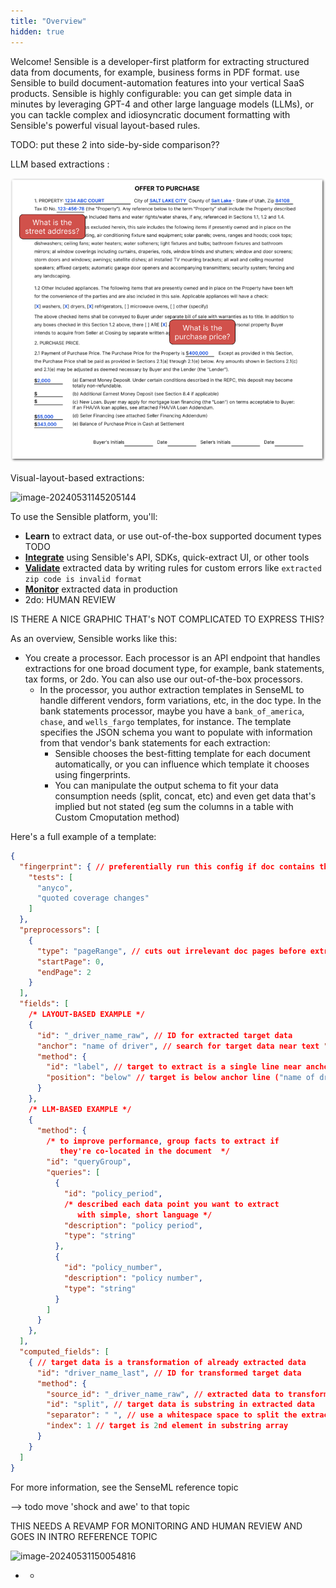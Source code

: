 ```yaml
---
title: "Overview"
hidden: true
---
```




Welcome! Sensible is a developer-first platform for extracting structured data from documents, for example, business forms in PDF format. use Sensible to build document-automation features into your vertical SaaS products. Sensible is highly configurable: you can get simple data in minutes by leveraging GPT-4 and other large language models (LLMs), or you can tackle complex and idiosyncratic document formatting with Sensible's powerful visual layout-based rules. 

TODO: put these 2 into side-by-side comparison??

LLM based extractions :

![Click to enlarge](https://raw.githubusercontent.com/sensible-hq/sensible-docs/main/readme-sync/assets/v0/images/final/intro_SDK_2.png)

Visual-layout-based extractions:

![image-20240531145205144](C:\Users\franc\AppData\Roaming\Typora\typora-user-images\image-20240531145205144.png)

To use the Sensible platform, you'll:

- **Learn** to extract data, or use out-of-the-box supported document types TODO
- [**Integrate**](doc:integrate) using Sensible's API, SDKs, quick-extract UI, or other tools
- [**Validate**](doc:validate-extractions) extracted data by writing rules for custom errors like `extracted zip code is invalid format` 
- [**Monitor**](doc:metrics) extracted data in production 
- 2do: HUMAN REVIEW

IS THERE A NICE GRAPHIC THAT's NOT COMPLICATED TO EXPRESS THIS?



As an overview, Sensible works like this:

- You create a processor. Each processor is an API endpoint that handles extractions for one broad document type, for example, bank statements, tax forms, or 2do. You can also use our out-of-the-box processors.
  - In the processor, you author extraction templates in SenseML to handle different vendors, form variations, etc, in the doc type. In the bank statements processor, maybe you have a `bank_of_america`, `chase`, and `wells_fargo` templates, for instance. The template specifies the JSON schema you want to populate with information from that vendor's bank statements for each extraction:
    - Sensible chooses the best-fitting template for each document automatically, or you can influence which template it chooses using fingerprints. 
    - You can manipulate the output schema to fit your data consumption needs (split, concat, etc) and even get data that's implied but not stated (eg sum the columns in a table with Custom Cmoputation method)

Here's a full example of a template:



```json
{
  "fingerprint": { // preferentially run this config if doc contains the test strings
    "tests": [
      "anyco",
      "quoted coverage changes"
    ]
  },
  "preprocessors": [
    {
      "type": "pageRange", // cuts out irrelevant doc pages before extraction
      "startPage": 0,
      "endPage": 2
    }
  ],
  "fields": [
    /* LAYOUT-BASED EXAMPLE */
    {
      "id": "_driver_name_raw", // ID for extracted target data
      "anchor": "name of driver", // search for target data near text "name of driver" in doc
      "method": {
        "id": "label", // target to extract is a single line near anchor line
        "position": "below" // target is below anchor line ("name of driver")
      }
    },
    /* LLM-BASED EXAMPLE */
    {
      "method": {
        /* to improve performance, group facts to extract if 
           they're co-located in the document  */
        "id": "queryGroup",
        "queries": [
          {
            "id": "policy_period",
            /* described each data point you want to extract
               with simple, short language */
            "description": "policy period",
            "type": "string"
          },
          {
            "id": "policy_number",
            "description": "policy number",
            "type": "string"
          }
        ]
      }
    },
  ],
  "computed_fields": [
    { // target data is a transformation of already extracted data
      "id": "driver_name_last", // ID for transformed target data
      "method": {
        "source_id": "_driver_name_raw", // extracted data to transform
        "id": "split", // target data is substring in extracted data
        "separator": " ", // use a whitespace space to split the extracted data into substring array
        "index": 1 // target is 2nd element in substring array
      }
    }
  ]
}
```



For more information, see the SenseML reference topic

--> todo move 'shock and awe' to that topic







THIS NEEDS A REVAMP FOR MONITORING AND HUMAN REVIEW AND GOES IN INTRO REFERENCE TOPIC

![image-20240531150054816](C:\Users\franc\AppData\Roaming\Typora\typora-user-images\image-20240531150054816.png)



- - 











